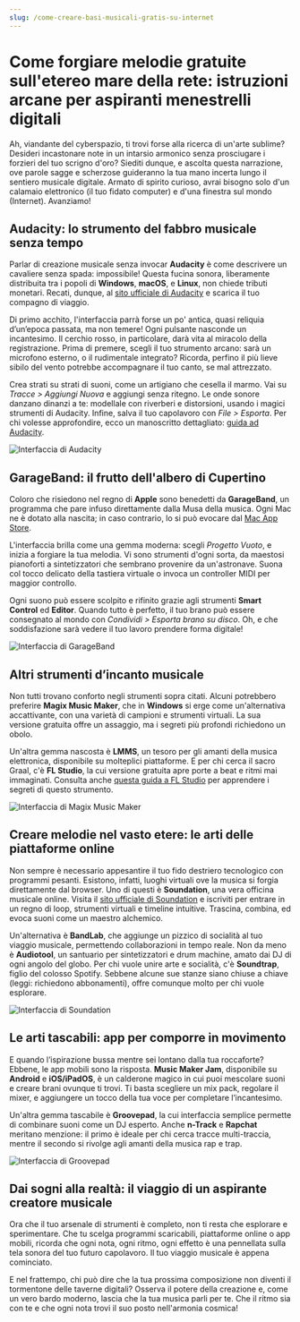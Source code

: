 ```yaml
---
slug: /come-creare-basi-musicali-gratis-su-internet
---
```


# Come forgiare melodie gratuite sull'etereo mare della rete: istruzioni arcane per aspiranti menestrelli digitali

Ah, viandante del cyberspazio, ti trovi forse alla ricerca di un'arte sublime? Desideri incastonare note in un intarsio armonico senza prosciugare i forzieri del tuo scrigno d'oro? Siediti dunque, e ascolta questa narrazione, ove parole sagge e scherzose guideranno la tua mano incerta lungo il sentiero musicale digitale. Armato di spirito curioso, avrai bisogno solo d'un calamaio elettronico (il tuo fidato computer) e d'una finestra sul mondo (Internet). Avanziamo!

## Audacity: lo strumento del fabbro musicale senza tempo

Parlar di creazione musicale senza invocar **Audacity** è come descrivere un cavaliere senza spada: impossibile! Questa fucina sonora, liberamente distribuita tra i popoli di **Windows**, **macOS**, e **Linux**, non chiede tributi monetari. Recati, dunque, al [sito ufficiale di Audacity](https://www.audacityteam.org/download/) e scarica il tuo compagno di viaggio.

Di primo acchito, l'interfaccia parrà forse un po' antica, quasi reliquia d’un’epoca passata, ma non temere! Ogni pulsante nasconde un incantesimo. Il cerchio rosso, in particolare, darà vita al miracolo della registrazione. Prima di premere, scegli il tuo strumento arcano: sarà un microfono esterno, o il rudimentale integrato? Ricorda, perfino il più lieve sibilo del vento potrebbe accompagnare il tuo canto, se mal attrezzato.

Crea strati su strati di suoni, come un artigiano che cesella il marmo. Vai su *Tracce > Aggiungi Nuova* e aggiungi senza ritegno. Le onde sonore danzano dinanzi a te: modellale con riverberi e distorsioni, usando i magici strumenti di Audacity. Infine, salva il tuo capolavoro con *File > Esporta*. Per chi volesse approfondire, ecco un manoscritto dettagliato: [guida ad Audacity](https://www.aranzulla.it/come-usare-audacity-951737.html).

![Interfaccia di Audacity](/guide-img/output/f5d87f2f.jpg)

## GarageBand: il frutto dell'albero di Cupertino

Coloro che risiedono nel regno di **Apple** sono benedetti da **GarageBand**, un programma che pare infuso direttamente dalla Musa della musica. Ogni Mac ne è dotato alla nascita; in caso contrario, lo si può evocare dal [Mac App Store](https://apps.apple.com/it/app/garageband/id682658836?mt=12).

L'interfaccia brilla come una gemma moderna: scegli *Progetto Vuoto*, e inizia a forgiare la tua melodia. Vi sono strumenti d'ogni sorta, da maestosi pianoforti a sintetizzatori che sembrano provenire da un'astronave. Suona col tocco delicato della tastiera virtuale o invoca un controller MIDI per maggior controllo.

Ogni suono può essere scolpito e rifinito grazie agli strumenti **Smart Control** ed **Editor**. Quando tutto è perfetto, il tuo brano può essere consegnato al mondo con *Condividi > Esporta brano su disco*. Oh, e che soddisfazione sarà vedere il tuo lavoro prendere forma digitale!

![Interfaccia di GarageBand](/guide-img/output/5cbf86e1.jpg)

## Altri strumenti d’incanto musicale

Non tutti trovano conforto negli strumenti sopra citati. Alcuni potrebbero preferire **Magix Music Maker**, che in **Windows** si erge come un'alternativa accattivante, con una varietà di campioni e strumenti virtuali. La sua versione gratuita offre un assaggio, ma i segreti più profondi richiedono un obolo.

Un'altra gemma nascosta è **LMMS**, un tesoro per gli amanti della musica elettronica, disponibile su molteplici piattaforme. E per chi cerca il sacro Graal, c'è **FL Studio**, la cui versione gratuita apre porte a beat e ritmi mai immaginati. Consulta anche [questa guida a FL Studio](https://www.aranzulla.it/come-usare-fl-studio-1103003.html) per apprendere i segreti di questo strumento.

![Interfaccia di Magix Music Maker](/guide-img/output/517c625e.jpg)

## Creare melodie nel vasto etere: le arti delle piattaforme online

Non sempre è necessario appesantire il tuo fido destriero tecnologico con programmi pesanti. Esistono, infatti, luoghi virtuali ove la musica si forgia direttamente dal browser. Uno di questi è **Soundation**, una vera officina musicale online. Visita il [sito ufficiale di Soundation](https://soundation.com/) e iscriviti per entrare in un regno di loop, strumenti virtuali e timeline intuitive. Trascina, combina, ed evoca suoni come un maestro alchemico.

Un'alternativa è **BandLab**, che aggiunge un pizzico di socialità al tuo viaggio musicale, permettendo collaborazioni in tempo reale. Non da meno è **Audiotool**, un santuario per sintetizzatori e drum machine, amato dai DJ di ogni angolo del globo. Per chi vuole unire arte e socialità, c'è **Soundtrap**, figlio del colosso Spotify. Sebbene alcune sue stanze siano chiuse a chiave (leggi: richiedono abbonamenti), offre comunque molto per chi vuole esplorare.

![Interfaccia di Soundation](/guide-img/output/142513b0.jpg)

## Le arti tascabili: app per comporre in movimento

E quando l’ispirazione bussa mentre sei lontano dalla tua roccaforte? Ebbene, le app mobili sono la risposta. **Music Maker Jam**, disponibile su **Android** e **iOS/iPadOS**, è un calderone magico in cui puoi mescolare suoni e creare brani ovunque ti trovi. Ti basta scegliere un mix pack, regolare il mixer, e aggiungere un tocco della tua voce per completare l’incantesimo.

Un'altra gemma tascabile è **Groovepad**, la cui interfaccia semplice permette di combinare suoni come un DJ esperto. Anche **n-Track** e **Rapchat** meritano menzione: il primo è ideale per chi cerca tracce multi-traccia, mentre il secondo si rivolge agli amanti della musica rap e trap.

![Interfaccia di Groovepad](/guide-img/output/4f795d5.jpg)

## Dai sogni alla realtà: il viaggio di un aspirante creatore musicale

Ora che il tuo arsenale di strumenti è completo, non ti resta che esplorare e sperimentare. Che tu scelga programmi scaricabili, piattaforme online o app mobili, ricorda che ogni nota, ogni ritmo, ogni effetto è una pennellata sulla tela sonora del tuo futuro capolavoro. Il tuo viaggio musicale è appena cominciato.

E nel frattempo, chi può dire che la tua prossima composizione non diventi il tormentone delle taverne digitali? Osserva il potere della creazione e, come un vero bardo moderno, lascia che la tua musica parli per te. Che il ritmo sia con te e che ogni nota trovi il suo posto nell'armonia cosmica!

